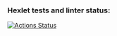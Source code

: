 ### Hexlet tests and linter status:
[![Actions Status](https://github.com/alexclay1001/frontend-project-lvl1/workflows/hexlet-check/badge.svg)](https://github.com/alexclay1001/frontend-project-lvl1/actions)